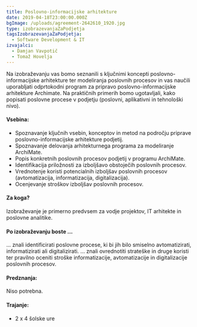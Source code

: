 ```yaml
---
title: Poslovno-informacijske arhitekture
date: 2019-04-18T23:00:00.000Z
bgImage: /uploads/agreement-2642610_1920.jpg
type: izobrazevanjaZaPodjetja
tagsIzobrazevanjaZaPodjetja:
  - Software Development & IT
izvajalci:
  - Damjan Vavpotič
  - Tomaž Hovelja
---
```

Na izobraževanju vas bomo seznanili s ključnimi koncepti poslovno-informacijske arhitekture ter modeliranja poslovnih procesov in vas naučili uporabljati odprtokodni program za pripravo poslovno-informacijske arhitekture Archimate. Na praktičnih primerih bomo ugotavljali, kako popisati poslovne procese v podjetju (poslovni, aplikativni in tehnološki nivo). 

#### Vsebina:

* Spoznavanje ključnih vsebin, konceptov in metod na področju priprave poslovno-informacijske arhitekture podjetij.
* Spoznavanje delovanja arhitekturnega programa za modeliranje ArchiMate.
* Popis konkretnih poslovnih procesov podjetij v programu ArchiMate.
* Identifikacija priložnosti za izboljšavo obstoječih poslovnih procesov.
* Vrednotenje koristi potencialnih izboljšav poslovnih procesov (avtomatizacija, informatizacija, digitalizacija).
* Ocenjevanje stroškov izboljšav poslovnih procesov.

#### Za koga?

Izobraževanje je primerno predvsem za vodje projektov, IT arhitekte in poslovne analitike.

#### Po izobraževanju boste ...

... znali identificirati poslovne procese, ki bi jih bilo smiselno avtomatizirati, informatizirati ali digitalizirati.
... znali ovrednotiti strateške in druge koristi ter pravilno oceniti stroške informatizacije, avtomatizacije in digitalizacije poslovnih procesov.

#### Predznanja:

Niso potrebna.

#### Trajanje:

* 2 x 4 šolske ure
